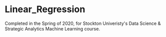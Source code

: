 # Linear_Regression

Completed in the Spring of 2020, for Stockton Univeristy's Data Science & Strategic Analytics Machine Learning course. 
